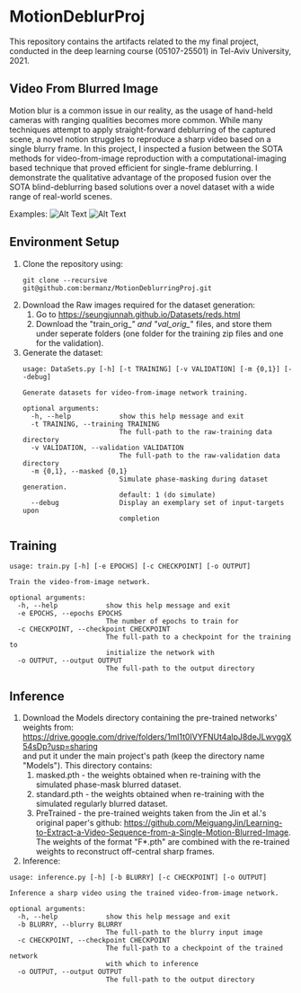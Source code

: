 # MotionDeblurProj
This repository contains the artifacts related to the my final project, conducted in the deep learning course (05107-25501) in Tel-Aviv University, 2021.

## Video From Blurred Image
Motion blur is a common issue in our reality, as the usage of hand-held cameras with ranging qualities becomes more common. While many techniques attempt to apply straight-forward deblurring of the captured scene, a novel notion struggles to reproduce a sharp video based on a single blurry frame. In this project, I inspected a fusion between the SOTA methods for video-from-image reproduction with a computational-imaging based technique that proved efficient for single-frame deblurring. I demonstrate the qualitative advantage of the proposed fusion over the SOTA blind-deblurring based solutions over a novel dataset with a wide range of real-world scenes.

Examples:
![Alt Text](Examples/1253/comb.gif)
![Alt Text](Examples/515/comb.gif)

## Environment Setup
1. Clone the repository using:
   ```
   git clone --recursive git@github.com:bermanz/MotionDeblurringProj.git
   ```  
1. Download the Raw images required for the dataset generation:
   1. Go to https://seungjunnah.github.io/Datasets/reds.html
   1. Download the "train_orig_*" and "val_orig_*" files, and store them under seperate folders (one folder for the training zip files and one for the validation).
1. Generate the dataset:
   ```
   usage: DataSets.py [-h] [-t TRAINING] [-v VALIDATION] [-m {0,1}] [--debug]

   Generate datasets for video-from-image network training.

   optional arguments:
     -h, --help            show this help message and exit
     -t TRAINING, --training TRAINING
                           The full-path to the raw-training data directory
     -v VALIDATION, --validation VALIDATION
                           The full-path to the raw-validation data directory
     -m {0,1}, --masked {0,1}
                           Simulate phase-masking during dataset generation.
                           default: 1 (do simulate)
     --debug               Display an exemplary set of input-targets upon
                           completion
   ``` 
    
## Training
   ```
   usage: train.py [-h] [-e EPOCHS] [-c CHECKPOINT] [-o OUTPUT]

   Train the video-from-image network.
   
   optional arguments:
     -h, --help            show this help message and exit
     -e EPOCHS, --epochs EPOCHS
                           The number of epochs to train for
     -c CHECKPOINT, --checkpoint CHECKPOINT
                           The full-path to a checkpoint for the training to
                           initialize the network with
     -o OUTPUT, --output OUTPUT
                           The full-path to the output directory
   ``` 
## Inference
   1. Download the Models directory containing the pre-trained networks' weights from:
   https://drive.google.com/drive/folders/1ml1t0IVYFNUt4alpJ8deJLwvggX54sDp?usp=sharing  
   and put it under the main project's path (keep the directory name "Models"). This directory contains:
      1. masked.pth - the weights obtained when re-training with the simulated phase-mask blurred dataset.
      2. standard.pth - the weights obtained when re-training with the simulated regularly blurred dataset.
      3. PreTrained - the pre-trained weights taken from the Jin et al.'s original paper's github: https://github.com/MeiguangJin/Learning-to-Extract-a-Video-Sequence-from-a-Single-Motion-Blurred-Image. The weights of the format "F*.pth" are combined with the re-trained weights to reconstruct off-central sharp frames.
   1. Inference:
   ```
   usage: inference.py [-h] [-b BLURRY] [-c CHECKPOINT] [-o OUTPUT]

   Inference a sharp video using the trained video-from-image network.
   
   optional arguments:
     -h, --help            show this help message and exit
     -b BLURRY, --blurry BLURRY
                           The full-path to the blurry input image
     -c CHECKPOINT, --checkpoint CHECKPOINT
                           The full-path to a checkpoint of the trained network
                           with which to inference
     -o OUTPUT, --output OUTPUT
                           The full-path to the output directory
   ``` 
